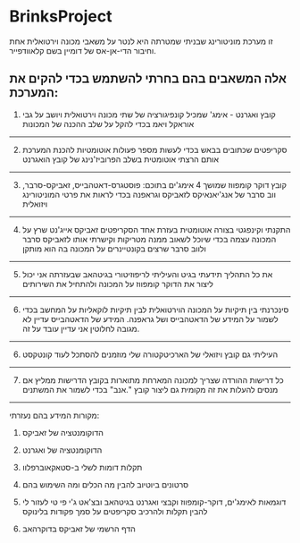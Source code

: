 # BrinksProject
זו מערכת מוניטורינג שבניתי שמטרתה היא לנטר על משאבי מכונה וירטואלית אחת וחיבור הדי-אן-אס של דומיין בשם קלאוודפייר.

אלה המשאבים בהם בחרתי להשתמש בכדי להקים את המערכת:
------------------------------------------------------------------------------------------------------------------------------------

1. קובץ ואגרנט - אימג' שמכיל קונפיגורציה של שתי מכונה וירטואלית ויושב על גבי אוראקל ויאמ בכדי להקל על שלב ההכנה של המכונות

------------------------------------------------------------------------------------------------------------------------------------

2. סקריפטים שכתובים בבאש בכדי לעשות מספר פעולות אוטומטיות להכנת המערכת אותם הרצתי אוטומטית בשלב הפרוביז'נינג של קובץ הואגרנט

------------------------------------------------------------------------------------------------------------------------------------

3. קובץ דוקר קומפווז שמושך 4 אימג'ים בתוכם: פוסטגרס-דאטהבייס, זאביקס-סרבר, ווב סרבר של אנג'יאנאיקס לזאביקס וגראפנה בכדי לראות את פרטי המוניטורינג ויזואלית

------------------------------------------------------------------------------------------------------------------------------------

4. התקנתי וקינפגטי בצורה אוטומטית בעזרת אחד הסקריפטים זאביקס אייג'נט שרץ על המכונה עצמה בכדי שיוכל לשאוב ממנה מטריקות וקישרתי אותו לזאביקס סרבר ולווב סרבר שרצים בקונטיינרים על המכונה בה הוא מותקן
------------------------------------------------------------------------------------------------------------------------------------

5. את כל התהליך תידעתי בגיט והעיליתי לריפוזיטורי בגיטהאב שבעזרתה אני יכול ליצור את הדוקר קומפווז על המכונה ולהתחיל את השירותים

------------------------------------------------------------------------------------------------------------------------------------


6. סינכרנתי בין תיקיות על המכונה הוירטואלית לבין תיקיות לוקאליות על המחשב בכדי לשמור על המידע של הדאטהבייס ושל גראפנה. המידע של הדאטהבייס עדיין  לא מגובה לחלוטין אני עדיין עובד על זה.

------------------------------------------------------------------------------------------------------------------------------------

6. העיליתי גם קובץ ויזואלי של הארכיטקטורה שלי מוזמנים להסתכל לעוד קונטקסט

------------------------------------------------------------------------------------------------------------------------------------

7. כל דרישות ההורדה שצריך למכונה המארחת מתוארות בקובץ הדרישות ממליץ אם מנסים להעלות את זה מקומית גם ליצור קובץ ".אנב" בכדי לשמור את המשתנים

------------------------------------------------------------------------------------------------------------------------------------

מקורות המידע בהם נעזרתי:

1. הדוקומנטציה של זאביקס

2. הדוקומנטציה של ואגרנט

3. תקלות דומות לשלי ב-סטאקאוברפלוו

4. סרטונים ביוטיוב להבין מה הכלים ומה השימוש בהם

5. דוגמאות לאימג'ים, דוקר-קומפווז וקבצי ואגרנט בגיטהאב ובצ'אט ג'י פי טי לעזור לי להבין תקלות ולהרכיב סקריפטים על סמך פקודות בלינוקס

6. הדף הרשמי של זאביקס בדוקרהאב